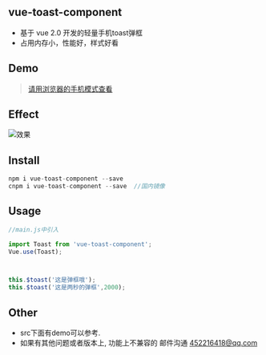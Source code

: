 ## vue-toast-component
* 基于 vue 2.0 开发的轻量手机toast弹框
* 占用内存小，性能好，样式好看

## Demo
> [请用浏览器的手机模式查看](https://zwhgithub.github.io/vue-toast/dist/#/)


## Effect
![效果](https://qiniu.epipe.cn/5430920025722585088?imageView2/1/w/320/h/568)


## Install
```javascript
npm i vue-toast-component --save
cnpm i vue-toast-component --save  //国内镜像
```

##  Usage
```javascript
//main.js中引入

import Toast from 'vue-toast-component';
Vue.use(Toast);



this.$toast('这是弹框哦');
this.$toast('这是两秒的弹框',2000);
```


## Other
* src下面有demo可以参考.
* 如果有其他问题或者版本上, 功能上不兼容的 邮件沟通 452216418@qq.com